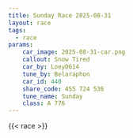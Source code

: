 ```yaml
---
title: Sunday Race 2025-08-31
layout: race
tags:
  - race
params:
    car_image: 2025-08-31-car.png
    callout: Snow Tired
    car_by: LoeyD614
    tune_by: Belaraphon
    car_id: 440
    share_code: 455 724 536
    tune_name: Sunday
    class: A 776
---
```


{{< race >}}
